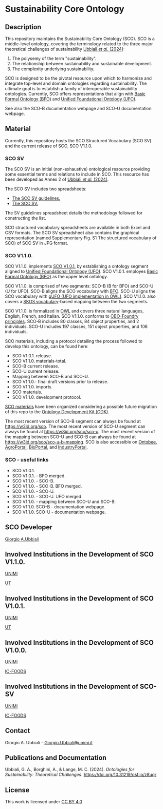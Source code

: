 # Sustainability Core Ontology

## Description

This repository maintains the Sustainability Core Ontology (SCO). SCO is a middle-level ontology, covering the terminology related to the three major theoretical challenges of sustainability [Ubbiali *et al.* (2024)](https://doi.org/10.31219/osf.io/z8uqr ):
1) The polysemy of the term "sustainability".
2) The relationship between sustainability and sustainable development.
3) The complexity underlying sustainability.
   
SCO is designed to be the pivotal resource upon which to harmonize and integrate top-level and domain ontologies regarding sustainability. The ultimate goal is to establish a family of interoperable sustainability ontologies. Currently, SCO offers representations that align with [Basic Formal Ontology (BFO)](https://github.com/BFO-ontology/BFO-2020) and [Unified Foundational Ontology (UFO)](https://ontouml.readthedocs.io/en/latest/intro/ufo.html).


See also the SCO-B documentation webpage and SCO-U documentation webpage.

## Material

Currently, this repository hosts the SCO Structured Vocabulary (SCO SV) and the current release of SCO, SCO V1.1.0. 

### SCO SV

The SCO SV is an initial (non-exhaustive) ontological resource providing some essential terms and relations to include in SCO. This resource has been developed as Annex 2 of [Ubbiali *et al.* (2024)](https://doi.org/10.31219/osf.io/z8uqr).

The SCO SV includes two spreadsheets: 

- [The SCO SV guidelines.](https://github.com/gioUbbiali/Sustainability-Core-Ontology/tree/main/SCO%20SV%20guidelines)
- [The SCO SV.](https://github.com/gioUbbiali/Sustainability-Core-Ontology/tree/main/SCO%20SV%20guidelines) 

The SV guidelines spreadsheet details the methodology followed for constructing the list.

SCO structured vocabulary spreadsheets are available in both Excel and CSV formats. The SCO SV spreadsheet also contains the graphical representation (named Supplementary Fig. S1 The structured vocabulary of SCO) of SCO SV in JPG format.

### SCO V1.1.0.

SCO V1.1.0. implements [SCO V1.0.1.](https://github.com/gioUbbiali/Sustainability-Core-Ontology/releases/tag/v1.0.1) by establishing a ontology segment aligned to [Unified Foundational Ontology (UFO)](https://ontouml.readthedocs.io/en/latest/intro/ufo.html). SCO V1.0.1. employes [Basic Formal Ontology (BFO)](https://github.com/BFO-ontology/BFO-2020) as the upper level ontology. 

SCO V1.1.0. is comprised of two segments: SCO-B (B for BFO) and SCO-U (U for UFO). SCO-B aligns the SCO vocabulary with [BFO](https://github.com/BFO-ontology/BFO-2020). SCO-U aligns the SCO vocabulary with [gUFO (UFO implementation in OWL)](https://nemo-ufes.github.io/gufo/). SCO V1.1.0. also covers a [SKOS vocabulary](https://www.w3.org/2004/02/skos/)-based mapping between the two segments.

SCO V1.1.0. is formalized in [OWL](https://www.w3.org/TR/owl2-overview/) and covers three natural languages, English, French, and Italian. SCO V1.1.0. conforms to [OBO-Foundry principles](https://obofoundry.org/principles/fp-000-summary.html). SCO-B includes 80 classes, 84 object properties, and 2 individuals. SCO-U includes 197 classes, 151 object properties, and 106 individuals.

SCO materials, including a protocol detailing the process followed to develop this ontology, can be found here:

- SCO V1.0.1. release.
- SCO V1.1.0. materials-total.
- SCO-B current release.
- SCO-U current release.
- Mapping between SCO-B and SCO-U.
- SCO V1.1.0.- final draft versions prior to release.
- SCO V1.1.0. imports.
- SCO materials.
- SCO V1.1.0. development protocol.

[SCO materials](https://github.com/gioUbbiali/Sustainability-Core-Ontology/tree/main/SCO) have been organized considering a possible future migration of this repo to the [Ontology Development Kit (ODK)](https://github.com/INCATools/ontology-development-kit).
  
The most recent version of SCO-B segment can always be found at https://w3id.org/sco. The most recent version of SCO-U segment can always be found at https://w3id.org/sco/sco-u. The most recent version of the mapping between SCO-U and SCO-B can always be found at https://w3id.org/sco/sco-u-b-mapping. SCO is also accessible on [Ontobee](https://ontobee.org/ontology/SCO), [AgroPortal](https://agroportal.lirmm.fr/ontologies/SCO), [BioPortal](https://bioportal.bioontology.org/ontologies/SCO_V1), and [IndustryPortal](https://industryportal.enit.fr/ontologies/SCO).

### SCO - useful links

- SCO V1.0.1.
- SCO V1.0.1. - BFO merged.
- SCO V1.1.0. - SCO-B.
- SCO V1.1.0. - SCO-B. BFO merged.
- SCO V1.1.0. - SCO-U.
- SCO V1.1.0. - SCO-U. UFO merged.
- SCO V1.1.0. - mapping between SCO-U and SCO-B.
- SCO V1.1.0. SCO-B - documentation webpage.
- SCO V1.1.0. SCO-U - documentation webpage.


##  SCO Developer   

[Giorgio A.Ubbiali](https://orcid.org/0000-0001-7872-1770)


## Involved Institutions in the Development of SCO V1.1.0. 

[UNIMI](https://www.unimi.it/it)

[UT](https://www.utwente.nl/en/)


## Involved Institutions in the Development of SCO V1.0.1. 

[UNIMI](https://www.unimi.it/it)

[UT](https://www.utwente.nl/en/)


## Involved Institutions in the Development of SCO V1.0.0. 

[UNIMI](https://www.unimi.it/it)

[IC-FOODS](https://www.ic-foods.org/)


## Involved Institutions in the Development of SCO-SV 

[UNIMI](https://www.unimi.it/it)

[IC-FOODS](https://www.ic-foods.org/)


## Contact

Giorgio A. Ubbiali - Giorgio.Ubbiali@unimi.it


## Publications and Documentation

Ubbiali, G. A., Borghini, A., & Lange, M. C. (2024). *Ontologies for Sustainability: Theoretical Challenges*. https://doi.org/10.31219/osf.io/z8uqr 


## License
This work is licensed under [CC BY 4.0 ](https://creativecommons.org/licenses/by/4.0/)
